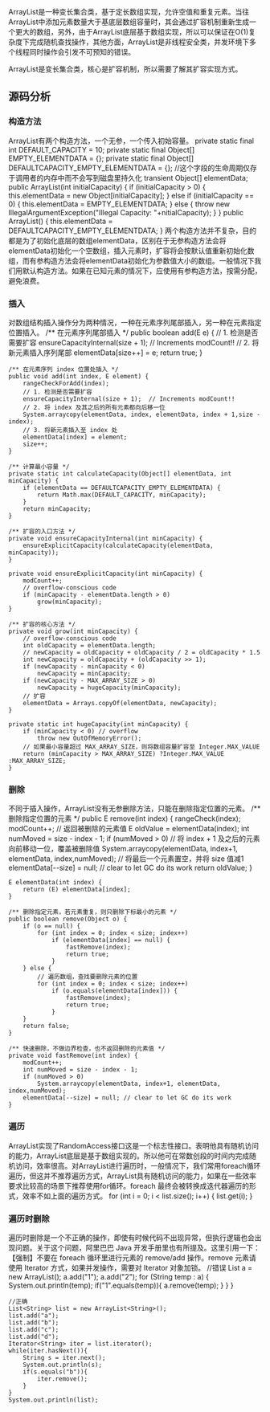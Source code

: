 ArrayList是一种变长集合类，基于定长数组实现，允许空值和重复元素。当往ArrayList中添加元素数量大于基底层数组容量时，其会通过扩容机制重新生成一个更大的数组，另外，由于ArrayList底层基于数组实现，所以可以保证在O(1)复杂度下完成随机查找操作，其他方面，ArrayList是非线程安全类，并发环境下多个线程同时操作会引发不可预知的错误。  

ArrayList是变长集合类，核心是扩容机制，所以需要了解其扩容实现方式。  

## 源码分析
### 构造方法
ArrayList有两个构造方法，一个无参，一个传入初始容量。
    private static final int DEFAULT_CAPACITY = 10;
    private static final Object[] EMPTY_ELEMENTDATA = {};
    private static final Object[] DEFAULTCAPACITY_EMPTY_ELEMENTDATA = {};
    //这个字段的生命周期仅存于调用者的内存中而不会写到磁盘里持久化
    transient Object[] elementData;
    public ArrayList(int initialCapacity) {
        if (initialCapacity > 0) {
            this.elementData = new Object[initialCapacity];
        } else if (initialCapacity == 0) {
            this.elementData = EMPTY_ELEMENTDATA;
        } else {
            throw new IllegalArgumentException("Illegal Capacity: "+nitialCapacity);
        }
    }
    public ArrayList() {
        this.elementData = DEFAULTCAPACITY_EMPTY_ELEMENTDATA;
    }
两个构造方法并不复杂，目的都是为了初始化底层的数组elementData，区别在于无参构造方法会将elementData初始化一个空数组，插入元素时，扩容将会按默认值重新初始化数组，而有参构造方法会将elementData初始化为参数值大小的数组。一般情况下我们用默认构造方法。如果在已知元素的情况下，应使用有参构造方法，按需分配，避免浪费。
### 插入
对数组结构插入操作分为两种情况，一种在元素序列尾部插入，另一种在元素指定位置插入。
    /** 在元素序列尾部插入 */
    public boolean add(E e) {
        // 1. 检测是否需要扩容
        ensureCapacityInternal(size + 1);  // Increments modCount!!
        // 2. 将新元素插入序列尾部
        elementData[size++] = e;
        return true;
    }

    /** 在元素序列 index 位置处插入 */
    public void add(int index, E element) {
        rangeCheckForAdd(index);
        // 1. 检测是否需要扩容
        ensureCapacityInternal(size + 1);  // Increments modCount!!
        // 2. 将 index 及其之后的所有元素都向后移一位
        System.arraycopy(elementData, index, elementData, index + 1,size - index);
        // 3. 将新元素插入至 index 处
        elementData[index] = element;
        size++;
    }

    /** 计算最小容量 */
    private static int calculateCapacity(Object[] elementData, int minCapacity) {
        if (elementData == DEFAULTCAPACITY_EMPTY_ELEMENTDATA) {
            return Math.max(DEFAULT_CAPACITY, minCapacity);
        }
        return minCapacity;
    }

    /** 扩容的入口方法 */
    private void ensureCapacityInternal(int minCapacity) {
        ensureExplicitCapacity(calculateCapacity(elementData, minCapacity));
    }

    private void ensureExplicitCapacity(int minCapacity) {
        modCount++;
        // overflow-conscious code
        if (minCapacity - elementData.length > 0)
            grow(minCapacity);
    }

    /** 扩容的核心方法 */
    private void grow(int minCapacity) {
        // overflow-conscious code
        int oldCapacity = elementData.length;
        // newCapacity = oldCapacity + oldCapacity / 2 = oldCapacity * 1.5
        int newCapacity = oldCapacity + (oldCapacity >> 1);
        if (newCapacity - minCapacity < 0)
            newCapacity = minCapacity;
        if (newCapacity - MAX_ARRAY_SIZE > 0)
            newCapacity = hugeCapacity(minCapacity);
        // 扩容
        elementData = Arrays.copyOf(elementData, newCapacity);
    }

    private static int hugeCapacity(int minCapacity) {
        if (minCapacity < 0) // overflow
            throw new OutOfMemoryError();
        // 如果最小容量超过 MAX_ARRAY_SIZE，则将数组容量扩容至 Integer.MAX_VALUE
        return (minCapacity > MAX_ARRAY_SIZE) ?Integer.MAX_VALUE :MAX_ARRAY_SIZE;
    }
### 删除
不同于插入操作，ArrayList没有无参删除方法，只能在删除指定位置的元素。
    /** 删除指定位置的元素 */
    public E remove(int index) {
        rangeCheck(index);
        modCount++;
        // 返回被删除的元素值
        E oldValue = elementData(index);
        int numMoved = size - index - 1;
        if (numMoved > 0)
            // 将 index + 1 及之后的元素向前移动一位，覆盖被删除值
            System.arraycopy(elementData, index+1, elementData, index,numMoved);
        // 将最后一个元素置空，并将 size 值减1                
        elementData[--size] = null; // clear to let GC do its work
        return oldValue;
    }

    E elementData(int index) {
        return (E) elementData[index];
    }

    /** 删除指定元素，若元素重复，则只删除下标最小的元素 */
    public boolean remove(Object o) {
        if (o == null) {
            for (int index = 0; index < size; index++)
                if (elementData[index] == null) {
                    fastRemove(index);
                    return true;
                }
        } else {
            // 遍历数组，查找要删除元素的位置
            for (int index = 0; index < size; index++)
                if (o.equals(elementData[index])) {
                    fastRemove(index);
                    return true;
                }
        }
        return false;
    }

    /** 快速删除，不做边界检查，也不返回删除的元素值 */
    private void fastRemove(int index) {
        modCount++;
        int numMoved = size - index - 1;
        if (numMoved > 0)
            System.arraycopy(elementData, index+1, elementData, index,numMoved);
        elementData[--size] = null; // clear to let GC do its work
    }
### 遍历
ArrayList实现了RandomAccess接口这是一个标志性接口。表明他具有随机访问的能力，ArrayList底层是基于数组实现的。所以他可在常数创段的时间内完成随机访问，效率很高。对ArrayList进行遍历时，一般情况下，我们常用foreach循环遍历，但这并不推荐遍历方式，ArrayList具有随机访问的能力，如果在一些效率要求比较高的场景下推荐使用for循环。foreach 最终会被转换成迭代器遍历的形式，效率不如上面的遍历方式。
    for (int i = 0; i < list.size(); i++) {
        list.get(i);
    }
### 遍历时删除
遍历时删除是一个不正确的操作，即使有时候代码不出现异常，但执行逻辑也会出现问题。关于这个问题，阿里巴巴 Java 开发手册里也有所提及。这里引用一下：
【强制】不要在 foreach 循环里进行元素的 remove/add 操作。remove 元素请使用 Iterator 方式，如果并发操作，需要对 Iterator 对象加锁。
    //错误
    List<String> a = new ArrayList<String>();
        a.add("1");
        a.add("2");
        for (String temp : a) {
            System.out.println(temp);
            if("1".equals(temp)){
                a.remove(temp);
            }
        }
    }

    //正确
    List<String> list = new ArrayList<String>();
    list.add("a");
    list.add("b");
    list.add("c");
    list.add("d");
    Iterator<String> iter = list.iterator();
    while(iter.hasNext()){
        String s = iter.next();
        System.out.println(s);
        if(s.equals("b")){
            iter.remove();
        }
    }
    System.out.println(list);